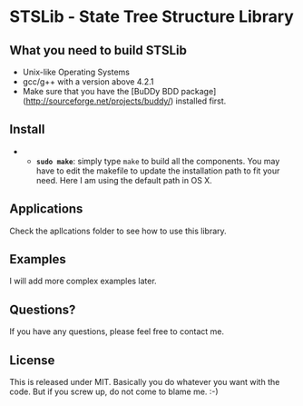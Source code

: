 STSLib - State Tree Structure Library
================================

What you need to build STSLib
---------------------------------------
* Unix-like Operating Systems
* gcc/g++ with a version above 4.2.1
* Make sure that you have the [BuDDy BDD package] (http://sourceforge.net/projects/buddy/) installed first.

Install
--------------

* * **`sudo make`**: simply type `make` to build all the components. You may have to edit the makefile to update the installation path to fit your need. Here I am using the default path in OS X.

Applications
--------------

Check the apllcations folder to see how to use this library.

Examples
--------------

I will add more complex examples later.

Questions?
----------

If you have any questions, please feel free to contact me.

License
----------

This is released under MIT. Basically you do whatever you want with the code. But if you screw up, do not come to blame me. :-)

